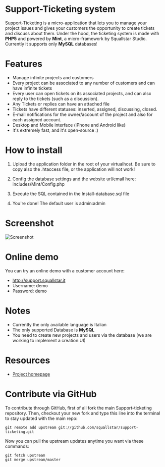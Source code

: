 # Support-Ticketing system

Support-Ticketing is a micro-application that lets you to manage your project issues and gives your customers the opportunity to create tickets and discuss about them.
Under the hood, the ticketing system is made with **PHP5** and powered by **Mint**, a micro-framework by Squallstar Studio.
Currently it supports only **MySQL** databases!

# Features

 * Manage infinite projects and customers
 * Every project can be associated to any number of customers and can have infinite tickets
 * Every user can open tickets on its associated projects, and can also reply to the tickets (such as a discussion).
 * Any Tickets or replies can have an attached file
 * Tickets have different statuses: inserted, assigned, discussing, closed.
 * E-mail notifications for the owner/account of the project and also for each assigned account.
 * Desktop and Mobile interface (iPhone and Android like)
 * It's extremely fast, and it's open-source :)

# How to install

1. Upload the application folder in the root of your virtualhost. Be sure to copy also the .htaccess file, or the application will not work!

2. Config the database settings and the website url/email here: includes/Mint/Config.php

3. Execute the SQL contained in the Install-database.sql file

4. You're done! The default user is admin:admin

# Screenshot

![Screenshot](http://static.squallstar.it/images/support-screen.png)

# Online demo

You can try an online demo with a customer account here:

 * http://support.squallstar.it
 * Username: demo
 * Password: demo

# Notes

 * Currently the only available language is Italian
 * The only supported Database is **MySQL**
 * You need to create new projects and users via the database (we are working to implement a creation UI)

# Resources

 * [Project homepage](https://github.com/squallstar/support-ticketing)

# Contribute via GitHub

To contribute through GitHub, first of all fork the main Support-ticketing repository.
Then, checkout your new fork and type this line into the terminal to stay updated with the main repo:

    git remote add upstream git://github.com/squallstar/support-ticketing.git

Now you can pull the upstream updates anytime you want via these commands:

    git fetch upstream
    git merge upstream/master
